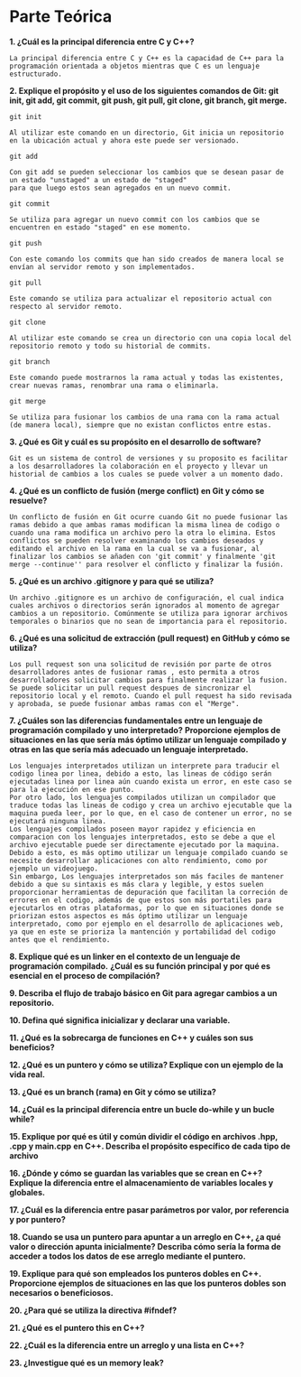 # Parte Teórica

**1. ¿Cuál es la principal diferencia entre C y C++?**

    La principal diferencia entre C y C++ es la capacidad de C++ para la programación orientada a objetos mientras que C es un lenguaje estructurado.

**2. Explique el propósito y el uso de los siguientes comandos de Git: git init, git add, git commit, git push, git pull, git clone, git branch, git merge.**

`git init`

    Al utilizar este comando en un directorio, Git inicia un repositorio en la ubicación actual y ahora este puede ser versionado.

`git add`

    Con git add se pueden seleccionar los cambios que se desean pasar de un estado "unstaged" a un estado de "staged"
    para que luego estos sean agregados en un nuevo commit.

`git commit`

    Se utiliza para agregar un nuevo commit con los cambios que se encuentren en estado "staged" en ese momento.

`git push`

    Con este comando los commits que han sido creados de manera local se envían al servidor remoto y son implementados.

`git pull`

    Este comando se utiliza para actualizar el repositorio actual con respecto al servidor remoto.

`git clone`

    Al utilizar este comando se crea un directorio con una copia local del repositorio remoto y todo su historial de commits.

`git branch`

    Este comando puede mostrarnos la rama actual y todas las existentes, crear nuevas ramas, renombrar una rama o eliminarla.

`git merge`

    Se utiliza para fusionar los cambios de una rama con la rama actual (de manera local), siempre que no existan conflictos entre estas.

**3. ¿Qué es Git y cuál es su propósito en el desarrollo de software?**

    Git es un sistema de control de versiones y su proposito es facilitar a los desarrolladores la colaboración en el proyecto y llevar un historial de cambios a los cuales se puede volver a un momento dado.


**4. ¿Qué es un conflicto de fusión (merge conflict) en Git y cómo se resuelve?**

    Un conflicto de fusión en Git ocurre cuando Git no puede fusionar las ramas debido a que ambas ramas modifican la misma linea de codigo o cuando una rama modifica un archivo pero la otra lo elimina. Estos conflictos se pueden resolver examinando los cambios deseados y editando el archivo en la rama en la cual se va a fusionar, al finalizar los cambios se añaden con 'git commit' y finalmente 'git merge --continue'' para resolver el conflicto y finalizar la fusión.

**5. ¿Qué es un archivo .gitignore y para qué se utiliza?**

    Un archivo .gitignore es un archivo de configuración, el cual indica cuales archivos o directorios serán ignorados al momento de agregar cambios a un repositorio. Comúnmente se utiliza para ignorar archivos temporales o binarios que no sean de importancia para el repositorio.

**6. ¿Qué es una solicitud de extracción (pull request) en GitHub y cómo se utiliza?**

    Los pull request son una solicitud de revisión por parte de otros desarrolladores antes de fusionar ramas , esto permita a otros desarrolladores solicitar cambios para finalmente realizar la fusion. Se puede solicitar un pull request despues de sincronizar el repositorio local y el remoto. Cuando el pull request ha sido revisada y aprobada, se puede fusionar ambas ramas con el "Merge".

**7. ¿Cuáles son las diferencias fundamentales entre un lenguaje de programación compilado y uno interpretado?**
**Proporcione ejemplos de situaciones en las que sería más óptimo utilizar un lenguaje compilado y otras en las que sería más adecuado un lenguaje interpretado.**

    Los lenguajes interpretados utilizan un interprete para traducir el codigo linea por linea, debido a esto, las lineas de código serán ejecutadas linea por linea aún cuando exista un error, en este caso se para la ejecución en ese punto.
    Por otro lado, los lenguajes compilados utilizan un compilador que traduce todas las lineas de codigo y crea un archivo ejecutable que la maquina pueda leer, por lo que, en el caso de contener un error, no se ejecutará ninguna linea.
    Los lenguajes compilados poseen mayor rapidez y eficiencia en comparacion con los lenguajes interpretados, esto se debe a que el archivo ejecutable puede ser directamente ejecutado por la maquina. Debido a esto, es más optimo utilizar un lenguaje compilado cuando se necesite desarrollar aplicaciones con alto rendimiento, como por ejemplo un videojuego.
    Sin embargo, Los lenguajes interpretados son más faciles de mantener debido a que su sintaxis es más clara y legible, y estos suelen proporcionar herramientas de depuración que facilitan la correción de errores en el codigo, además de que estos son más portatiles para ejecutarlos en otras plataformas, por lo que en situaciones donde se priorizan estos aspectos es más óptimo utilizar un lenguaje interpretado, como por ejemplo en el desarrollo de aplicaciones web, ya que en este se prioriza la mantención y portabilidad del codigo antes que el rendimiento.


**8. Explique qué es un linker en el contexto de un lenguaje de programación compilado.**
**¿Cuál es su función principal y por qué es esencial en el proceso de compilación?**

**9. Describa el flujo de trabajo básico en Git para agregar cambios a un repositorio.**

**10. Defina qué significa inicializar y declarar una variable.**

**11. ¿Qué es la sobrecarga de funciones en C++ y cuáles son sus beneficios?**

**12. ¿Qué es un puntero y cómo se utiliza? Explique con un ejemplo de la vida real.**

**13. ¿Qué es un branch (rama) en Git y cómo se utiliza?**

**14. ¿Cuál es la principal diferencia entre un bucle do-while y un bucle while?**

**15. Explique por qué es útil y común dividir el código en archivos .hpp, .cpp y main.cpp**
**en C++. Describa el propósito específico de cada tipo de archivo**

**16. ¿Dónde y cómo se guardan las variables que se crean en C++? Explique la diferencia entre el almacenamiento de variables locales y globales.**

**17. ¿Cuál es la diferencia entre pasar parámetros por valor, por referencia y por puntero?**

**18. Cuando se usa un puntero para apuntar a un arreglo en C++, ¿a qué valor o dirección apunta inicialmente? Describa cómo sería la forma de acceder a todos los datos de ese arreglo mediante el puntero.**

**19. Explique para qué son empleados los punteros dobles en C++. Proporcione ejemplos de situaciones en las que los punteros dobles son necesarios o beneficiosos.**

**20. ¿Para qué se utiliza la directiva #ifndef?**

**21. ¿Qué es el puntero this en C++?**

**22. ¿Cuál es la diferencia entre un arreglo y una lista en C++?**

**23. ¿Investigue qué es un memory leak?**

